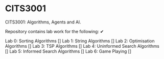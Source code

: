 # CITS3001
CITS3001: Algorithms, Agents and AI. 

Repository contains lab work for the following: ✔

Lab 0: Sorting Algorithms []
Lab 1: String Algorithms []
Lab 2: Optimisation Algorithms []
Lab 3: TSP Algorithms []
Lab 4: Uninformed Search Algorithms [] 
Lab 5: Informed Search Algorithms []
Lab 6: Game Playing []
